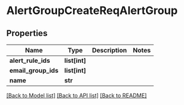 # AlertGroupCreateReqAlertGroup

## Properties
Name | Type | Description | Notes
------------ | ------------- | ------------- | -------------
**alert_rule_ids** | **list[int]** |  | 
**email_group_ids** | **list[int]** |  | 
**name** | **str** |  | 

[[Back to Model list]](../README.md#documentation-for-models) [[Back to API list]](../README.md#documentation-for-api-endpoints) [[Back to README]](../README.md)


